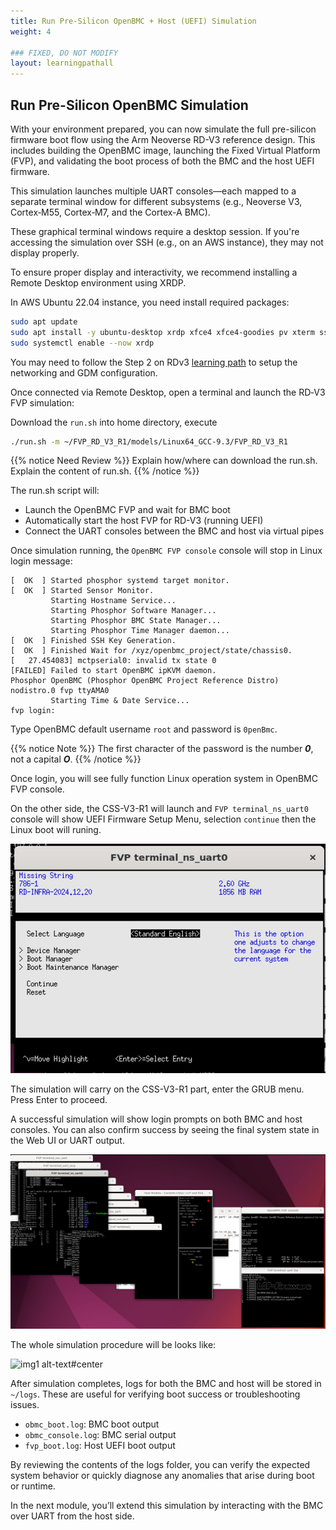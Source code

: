 ```yaml
---
title: Run Pre-Silicon OpenBMC + Host (UEFI) Simulation
weight: 4

### FIXED, DO NOT MODIFY
layout: learningpathall
---
```


## Run Pre-Silicon OpenBMC Simulation

With your environment prepared, you can now simulate the full pre-silicon firmware boot flow using the Arm Neoverse RD-V3 reference design.
This includes building the OpenBMC image, launching the Fixed Virtual Platform (FVP), and validating the boot process of both the BMC and the host UEFI firmware.


This simulation launches multiple UART consoles—each mapped to a separate terminal window for different subsystems (e.g., Neoverse V3, Cortex‑M55, Cortex‑M7, and the Cortex-A BMC).

These graphical terminal windows require a desktop session. If you're accessing the simulation over SSH (e.g., on an AWS instance), they may not display properly.

To ensure proper display and interactivity, we recommend installing a Remote Desktop environment using XRDP.

In AWS Ubuntu 22.04 instance, you need install required packages:

```bash
sudo apt update
sudo apt install -y ubuntu-desktop xrdp xfce4 xfce4-goodies pv xterm sshpass socat retry
sudo systemctl enable --now xrdp
```

You may need to follow the Step 2 on RDv3 [learning path](https://learn.arm.com/learning-paths/servers-and-cloud-computing/neoverse-rdv3-swstack/4_rdv3_on_fvp/) to setup the networking and GDM configuration.

Once connected via Remote Desktop, open a terminal and launch the RD‑V3 FVP simulation:

Download the `run.sh` into home directory, execute

```bash
./run.sh -m ~/FVP_RD_V3_R1/models/Linux64_GCC-9.3/FVP_RD_V3_R1
```

{{% notice Need Review %}}
Explain how/where can download the run.sh.
Explain the content of run.sh.
{{% /notice %}}


The run.sh script will:
- Launch the OpenBMC FVP and wait for BMC boot
- Automatically start the host FVP for RD-V3 (running UEFI)
- Connect the UART consoles between the BMC and host via virtual pipes

Once simulation running, the `OpenBMC FVP console` console will stop in Linux login message:

```
[  OK  ] Started phosphor systemd target monitor.
[  OK  ] Started Sensor Monitor.
         Starting Hostname Service...
         Starting Phosphor Software Manager...
         Starting Phosphor BMC State Manager...
         Starting Phosphor Time Manager daemon...
[  OK  ] Finished SSH Key Generation.
[  OK  ] Finished Wait for /xyz/openbmc_project/state/chassis0.
[   27.454083] mctpserial0: invalid tx state 0
[FAILED] Failed to start OpenBMC ipKVM daemon.
Phosphor OpenBMC (Phosphor OpenBMC Project Reference Distro) nodistro.0 fvp ttyAMA0
         Starting Time & Date Service...
fvp login:
```

Type OpenBMC default username `root` and password is `0penBmc`.


{{% notice Note %}}
The first character of the password is the number ***0***, not a capital ***O***.
{{% /notice %}}

Once login, you will see fully function Linux operation system in OpenBMC FVP console.

On the other side, the CSS-V3-R1 will launch and `FVP terminal_ns_uart0` console will show UEFI Firmware Setup Menu, selection `continue` then the Linux boot will runing.

![img2 alt-text#center](openbmc_hostuefi.jpg "Simuation Success")

The simulation will carry on the CSS-V3-R1 part, enter the GRUB menu. Press Enter to proceed.

A successful simulation will show login prompts on both BMC and host consoles. You can also confirm success by seeing the final system state in the Web UI or UART output.

![img2 alt-text#center](openbmc_cssv3_sim.jpg "Simuation Success")


The whole simulation procedure will be looks like:

![img1 alt-text#center](openbmc_cssv3_running.jpg "Simuation Running")


After simulation completes, logs for both the BMC and host will be stored in `~/logs`. These are useful for verifying boot success or troubleshooting issues.

- `obmc_boot.log`: BMC boot output  
- `obmc_console.log`: BMC serial output  
- `fvp_boot.log`: Host UEFI boot output

By reviewing the contents of the logs folder, you can verify the expected system behavior or quickly diagnose
any anomalies that arise during boot or runtime.

In the next module, you’ll extend this simulation by interacting with the BMC over UART from the host side.
